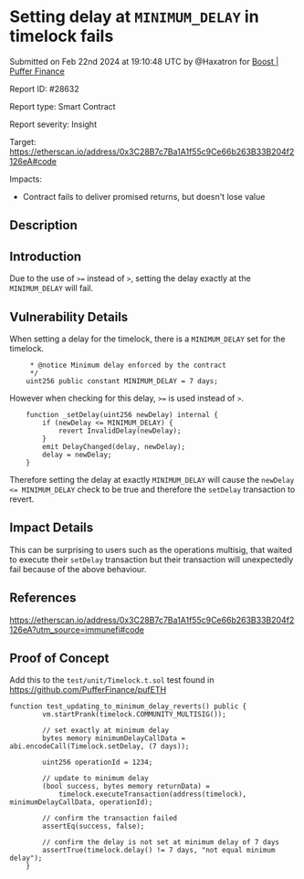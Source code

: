 
# Setting delay at `MINIMUM_DELAY` in timelock fails

Submitted on Feb 22nd 2024 at 19:10:48 UTC by @Haxatron for [Boost | Puffer Finance](https://immunefi.com/bounty/pufferfinance-boost/)

Report ID: #28632

Report type: Smart Contract

Report severity: Insight

Target: https://etherscan.io/address/0x3C28B7c7Ba1A1f55c9Ce66b263B33B204f2126eA#code

Impacts:
- Contract fails to deliver promised returns, but doesn't lose value

## Description
## Introduction
Due to the use of `>=` instead of `>`, setting the delay exactly at the `MINIMUM_DELAY` will fail.

## Vulnerability Details
When setting a delay for the timelock, there is a `MINIMUM_DELAY` set for the timelock.
```solidity
     * @notice Minimum delay enforced by the contract
     */
    uint256 public constant MINIMUM_DELAY = 7 days;
```
However when checking for this delay, `>=` is used instead of `>`.
```solidity
    function _setDelay(uint256 newDelay) internal {
        if (newDelay <= MINIMUM_DELAY) {
            revert InvalidDelay(newDelay);
        }
        emit DelayChanged(delay, newDelay);
        delay = newDelay;
    }
```
Therefore setting the delay at exactly `MINIMUM_DELAY` will cause the `newDelay <= MINIMUM_DELAY` check to be true and therefore the `setDelay` transaction to revert.

## Impact Details

This can be surprising to users such as the operations multisig, that waited to execute their `setDelay` transaction but their transaction will unexpectedly fail because of the above behaviour.

## References

https://etherscan.io/address/0x3C28B7c7Ba1A1f55c9Ce66b263B33B204f2126eA?utm_source=immunefi#code



## Proof of Concept
Add this to the `test/unit/Timelock.t.sol` test found in https://github.com/PufferFinance/pufETH

```solidity
function test_updating_to_minimum_delay_reverts() public {
        vm.startPrank(timelock.COMMUNITY_MULTISIG());

        // set exactly at minimum delay
        bytes memory minimumDelayCallData = abi.encodeCall(Timelock.setDelay, (7 days));

        uint256 operationId = 1234;

        // update to minimum delay
        (bool success, bytes memory returnData) =
            timelock.executeTransaction(address(timelock), minimumDelayCallData, operationId);

        // confirm the transaction failed
        assertEq(success, false);

        // confirm the delay is not set at minimum delay of 7 days
        assertTrue(timelock.delay() != 7 days, "not equal minimum delay");
    }
```

